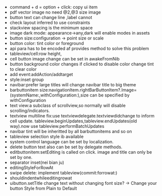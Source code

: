 - command + d = option + click: copy ui item
- pdf vector image no need @2,@3 size image
- button text can change line ,label cannot
- check layout inferred to use constraints
- stackview spacing is the minimum space
- image dark mode: appearance->any,dark will enable modes in assets
- button size:configuration -> point size or scale
- button color: tint color or foreground
- api para has to be encoded af provides method to solve this problem
- tableview/cell:row height,
- cell button image change can be set in awakeFromNib
- button background color changes if clicked to disable color change tint to clear color
- add event:addAction/addtarget
- style:inset group
- navibar:prefer large titles will change navibar title to big theme
- barbuttonitem size:navigationItem.rightBarButtonItem?.Image=(systemName:,withConfiguration:),size can be specified by withConfiguration
- text view:a subclass of scrollview,so normally will disable scrolling/indicators.
- textview multiline fix:use textviewdelegate.textviewdidchange to inform cell update. tableview.beginUpdates,tableview.endUpdates(old way).now use tableview.performBatchUpdates
- navibar tint will be inheritted by all barbuttonitems and so on
- tableview selection style ib available
- system control language can be set by localization.
- delete button text also can be set by delegate methods.
- editbuttonitem:setEditing is called on click. image and title can only be set by one.
- separator inset(nei bian ju)
- editingStyleForRowAt
- swipe delete: implement tableview(commit:forrowat:)
- shouldindentwhileeditingrowat
- uibutton.setTitle change text without changing font size? -> Change your button Style from Plain to Default
